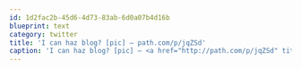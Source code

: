```yaml
---
id: 1d2fac2b-45d6-4d73-83ab-6d0a07b4d16b
blueprint: text
category: twitter
title: 'I can haz blog? [pic] — path.com/p/jqZSd'
caption: 'I can haz blog? [pic] — <a href="http://path.com/p/jqZSd" title="http://path.com/p/jqZSd" class="link link_untco">path.com/p/jqZSd</a>'
---
```

